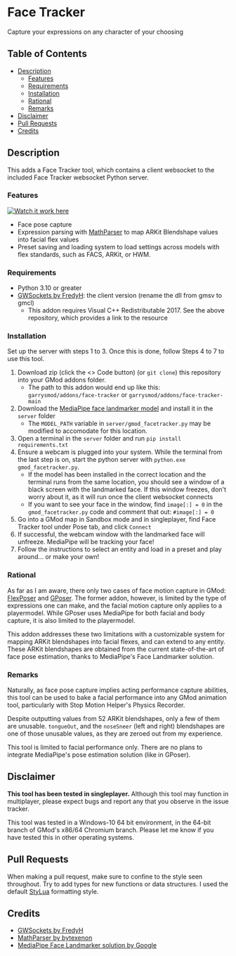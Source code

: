# Face Tracker <!-- omit from toc -->

Capture your expressions on any character of your choosing

## Table of Contents <!-- omit from toc -->

- [Description](#description)
  - [Features](#features)
  - [Requirements](#requirements)
  - [Installation](#installation)
  - [Rational](#rational)
  - [Remarks](#remarks)
- [Disclaimer](#disclaimer)
- [Pull Requests](#pull-requests)
- [Credits](#credits)

## Description

This adds a Face Tracker tool, which contains a client websocket to the included Face Tracker websocket Python server.

### Features

[![Watch it work here](https://img.youtube.com/vi/Fg26dFWBvrI/0.jpg)](https://www.youtube.com/watch?v=Fg26dFWBvrI)

- Face pose capture
- Expression parsing with [MathParser](https://github.com/bytexenon/MathParser.lua/tree/v1.0.3) to map ARKit Blendshape values into facial flex values
- Preset saving and loading system to load settings across models with flex standards, such as FACS, ARKit, or HWM. 

### Requirements

- Python 3.10 or greater
- [GWSockets by FredyH](https://github.com/FredyH/GWSockets): the client version (rename the dll from gmsv to gmcl)
  -  This addon requires Visual C++ Redistributable 2017. See the above repository, which provides a link to the resource

### Installation

Set up the server with steps 1 to 3. Once this is done, follow Steps 4 to 7 to use this tool.

1. Download zip (click the <> Code button) (or `git clone`) this repository into your GMod addons folder.
   - The path to this addon would end up like this: `garrysmod/addons/face-tracker` or `garrysmod/addons/face-tracker-main` 
2. Download the [MediaPipe face landmarker model](https://ai.google.dev/edge/mediapipe/solutions/vision/face_landmarker#:~:text=Versions-,FaceLandmarker,-FaceDetector%3A%20192%20x) and install it in the `server` folder
   - The `MODEL_PATH` variable in `server/gmod_facetracker.py` may be modified to accomodate for this location.
3. Open a terminal in the `server` folder and run `pip install requirements.txt`
4. Ensure a webcam is plugged into your system. While the terminal from the last step is on, start the python server with `python.exe gmod_facetracker.py`.
   - If the model has been installed in the correct location and the terminal runs from the same location, you should see a window of a black screen with the landmarked face. If this window freezes, don't worry about it, as it will run once the client websocket connects
   - If you want to see your face in the window, find `image[:] = 0` in the `gmod_facetracker.py` code and comment that out: `#image[:] = 0`
5. Go into a GMod map in Sandbox mode and in singleplayer, find Face Tracker tool under Pose tab, and click `Connect`
6. If successful, the webcam window with the landmarked face will unfreeze. MediaPipe will be tracking your face!
7. Follow the instructions to select an entity and load in a preset and play around... or make your own!

### Rational

As far as I am aware, there only two cases of face motion capture in GMod: [FlexPoser](https://steamcommunity.com/sharedfiles/filedetails/?id=282498239) and [GPoser](https://github.com/swampservers/gposer). The former addon, however, is limited by the type of expressions one can make, and the facial motion capture only applies to a playermodel. While GPoser uses MediaPipe for both facial and body capture, it is also limited to the playermodel.

This addon addresses these two limitations with a customizable system for mapping ARKit blendshapes into facial flexes, and can extend to any entity. These ARKit blendshapes are obtained from the current state-of-the-art of face pose estimation, thanks to MediaPipe's Face Landmarker solution. 

### Remarks

Naturally, as face pose capture implies acting performance capture abilities, this tool can be used to bake a facial performance into any GMod animation tool, particularly with Stop Motion Helper's Physics Recorder.

Despite outputting values from 52 ARKit blendshapes, only a few of them are unusable. `tongueOut`, and the `noseSneer` (left and right) blendshapes are one of those unusable values, as they are zeroed out from my experience.

This tool is limited to facial performance only. There are no plans to integrate MediaPipe's pose estimation solution (like in GPoser). 

## Disclaimer

**This tool has been tested in singleplayer.** Although this tool may function in multiplayer, please expect bugs and report any that you observe in the issue tracker.

This tool was tested in a Windows-10 64 bit environment, in the 64-bit branch of GMod's x86/64 Chromium branch. Please let me know if you have tested this in other operating systems.

## Pull Requests

When making a pull request, make sure to confine to the style seen throughout. Try to add types for new functions or data structures. I used the default [StyLua](https://github.com/JohnnyMorganz/StyLua) formatting style.

## Credits

- [GWSockets by FredyH](https://github.com/FredyH/GWSockets)
- [MathParser by bytexenon](https://github.com/bytexenon/MathParser.lua/tree/v1.0.3)
- [MediaPipe Face Landmarker solution by Google](https://ai.google.dev/edge/mediapipe/solutions/vision/face_landmarker)